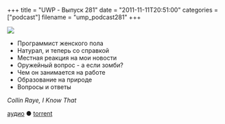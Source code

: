 +++
title = "UWP - Выпуск 281"
date = "2011-11-11T20:51:00"
categories = ["podcast"]
filename = "ump_podcast281"
+++

![](https://podcast.umputun.com/images/uwp/uwp281.jpg)


- Программист женского пола
- Натурал, и теперь со справкой
- Местная реакция на мои новости
- Оружейный вопрос - а если зомби?
- Чем он занимается на работе
- Образование на природе
- Вопросы и ответы

_Collin Raye, I Know That_

[аудио](https://podcast.umputun.com/media/ump_podcast281.mp3) ● [torrent](http://archive.rucast.net/uwp/media/ump_podcast281.mp3.torrent)


<audio src="https://podcast.umputun.com/media/ump_podcast281.mp3" preload="none">